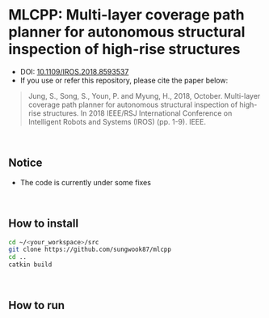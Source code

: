 # MLCPP: Multi-layer coverage path planner for autonomous structural inspection of high-rise structures
+ DOI: [10.1109/IROS.2018.8593537](https://doi.org/10.1109/IROS.2018.8593537)
+ If you use or refer this repository, please cite the paper below:

>Jung, S., Song, S., Youn, P. and Myung, H., 2018, October. Multi-layer coverage path planner for autonomous structural inspection of high-rise structures. In 2018 IEEE/RSJ International Conference on Intelligent Robots and Systems (IROS) (pp. 1-9). IEEE.

<br>

## Notice
+ The code is currently under some fixes

<br>

## How to install
```bash
cd ~/<your_workspace>/src
git clone https://github.com/sungwook87/mlcpp
cd ..
catkin build
```

<br>

## How to run